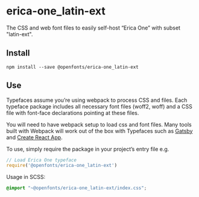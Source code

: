 
# erica-one_latin-ext

The CSS and web font files to easily self-host “Erica One” with subset "latin-ext".

## Install

`npm install --save @openfonts/erica-one_latin-ext`

## Use

Typefaces assume you’re using webpack to process CSS and files. Each typeface
package includes all necessary font files (woff2, woff) and a CSS file with
font-face declarations pointing at these files.

You will need to have webpack setup to load css and font files. Many tools built
with Webpack will work out of the box with Typefaces such as [Gatsby](https://github.com/gatsbyjs/gatsby)
and [Create React App](https://github.com/facebookincubator/create-react-app).

To use, simply require the package in your project’s entry file e.g.

```javascript
// Load Erica One typeface
require('@openfonts/erica-one_latin-ext')
```

Usage in SCSS:
```scss
@import "~@openfonts/erica-one_latin-ext/index.css";
```
